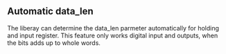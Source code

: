 Automatic data_len
------------------

The liberay can determine the data_len parmeter automatically for holding and input register. This feature only works digital input and outputs, when the bits adds up to whole words.


